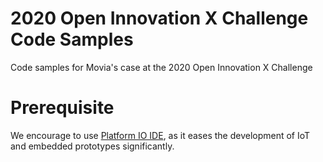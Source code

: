 # 2020 Open Innovation X Challenge Code Samples
Code samples for Movia's case at the 2020 Open Innovation X Challenge

# Prerequisite
We encourage to use [Platform IO IDE](https://platformio.org/install), as it eases the development of IoT and embedded prototypes significantly.
